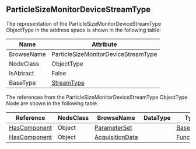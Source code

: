 <!-- objecttype -->
## ParticleSizeMonitorDeviceStreamType

The representation of the ParticleSizeMonitorDeviceStreamType ObjectType in the address space is shown in the following table:  

|Name|Attribute|
|---|---|
|BrowseName|ParticleSizeMonitorDeviceStreamType|
|NodeClass|ObjectType|
|IsAbtract|False|
|BaseType|[StreamType](../../ObjectTypes/StreamType/readme.md)|

The references from the ParticleSizeMonitorDeviceStreamType ObjectType Node are shown in the following table:  

|Reference|NodeClass|BrowseName|DataType|TypeDefinition|ModellingRule|
|---|---|---|---|---|---|
|[HasComponent](../../../Core/Part3/ReferenceTypes/HasComponent/readme.md)|Object|[ParameterSet](#ParameterSet)||[BaseObjectType](../../../Core/Part5/ObjectTypes/BaseObjectType/readme.md)|[Optional](../../../Core/Objects/Optional/readme.md)|
|[HasComponent](../../../Core/Part3/ReferenceTypes/HasComponent/readme.md)|Object|[AcquisitionData](#AcquisitionData)||[FunctionalGroupType](../../../DI/ObjectTypes/FunctionalGroupType/readme.md)|[Mandatory](../../../Core/Objects/Mandatory/readme.md)|


